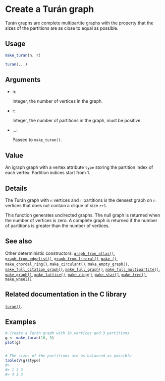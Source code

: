 # Create a Turán graph

Turán graphs are complete multipartite graphs with the property that the
sizes of the partitions are as close to equal as possible.

## Usage

``` r
make_turan(n, r)

turan(...)
```

## Arguments

- n:

  Integer, the number of vertices in the graph.

- r:

  Integer, the number of partitions in the graph, must be positive.

- ...:

  Passed to `make_turan()`.

## Value

An igraph graph with a vertex attribute `type` storing the partition
index of each vertex. Partition indices start from 1.

## Details

The Turán graph with `n` vertices and `r` partitions is the densest
graph on `n` vertices that does not contain a clique of size `r+1`.

This function generates undirected graphs. The null graph is returned
when the number of vertices is zero. A complete graph is returned if the
number of partitions is greater than the number of vertices.

## See also

Other deterministic constructors:
[`graph_from_atlas()`](https://r.igraph.org/reference/graph_from_atlas.md),
[`graph_from_edgelist()`](https://r.igraph.org/reference/graph_from_edgelist.md),
[`graph_from_literal()`](https://r.igraph.org/reference/graph_from_literal.md),
[`make_()`](https://r.igraph.org/reference/make_.md),
[`make_chordal_ring()`](https://r.igraph.org/reference/make_chordal_ring.md),
[`make_circulant()`](https://r.igraph.org/reference/make_circulant.md),
[`make_empty_graph()`](https://r.igraph.org/reference/make_empty_graph.md),
[`make_full_citation_graph()`](https://r.igraph.org/reference/make_full_citation_graph.md),
[`make_full_graph()`](https://r.igraph.org/reference/make_full_graph.md),
[`make_full_multipartite()`](https://r.igraph.org/reference/make_full_multipartite.md),
[`make_graph()`](https://r.igraph.org/reference/make_graph.md),
[`make_lattice()`](https://r.igraph.org/reference/make_lattice.md),
[`make_ring()`](https://r.igraph.org/reference/make_ring.md),
[`make_star()`](https://r.igraph.org/reference/make_star.md),
[`make_tree()`](https://r.igraph.org/reference/make_tree.md),
[`make_wheel()`](https://r.igraph.org/reference/make_wheel.md)

## Related documentation in the C library

[`turan()`](https://igraph.org/c/html/latest/igraph-Generators.html#igraph_turan).

## Examples

``` r
# Create a Turán graph with 10 vertices and 3 partitions
g <- make_turan(10, 3)
plot(g)


# The sizes of the partitions are as balanced as possible
table(V(g)$type)
#> 
#> 1 2 3 
#> 4 3 3 
```
